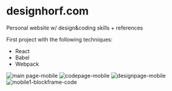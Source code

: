 # designhorf.com
Personal website w/ design&coding skills + references

First project with the following techniques:
- React 
- Babel 
- Webpack


![main page-mobile](https://user-images.githubusercontent.com/7461010/32918430-b26c97d6-cb22-11e7-813f-e91f019adcd1.jpg)
![codepage-mobile](https://user-images.githubusercontent.com/7461010/32918439-b7aaff80-cb22-11e7-99c0-9dbc9a1d4618.jpg)
![designpage-mobile](https://user-images.githubusercontent.com/7461010/32918609-34b29b78-cb23-11e7-823b-c5b8f300075e.png)
![mobile1-blockframe-code](https://user-images.githubusercontent.com/7461010/32918431-b290276e-cb22-11e7-9821-933be76038ad.jpg)
